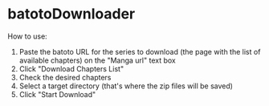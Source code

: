 batotoDownloader
================
How to use:

1. Paste the batoto URL for the series to download (the page with the list of available chapters) on the "Manga url" text box
2. Click "Download Chapters List"
3. Check the desired chapters
4. Select a target directory (that's where the zip files will be saved)
5. Click "Start Download"
